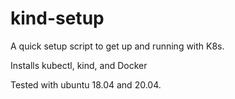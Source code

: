 # kind-setup

A quick setup script to get up and running with K8s.

Installs kubectl, kind, and Docker

Tested with ubuntu 18.04 and 20.04.
